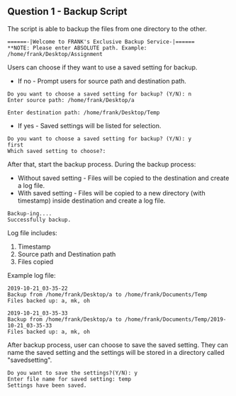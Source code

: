 ## Question 1 - Backup Script
The script is able to backup the files from one directory to the other.
```{r}
======-|Welcome to FRANK's Exclusive Backup Service-|======
**NOTE: Please enter ABSOLUTE path. Example: /home/frank/Desktop/Assignment
```
Users can choose if they want to use a saved setting for backup.
* If no - Prompt users for source path and destination path.
```{r}
Do you want to choose a saved setting for backup? (Y/N): n
Enter source path: /home/frank/Desktop/a

Enter destination path: /home/frank/Desktop/Temp
```
* If yes - Saved settings will be listed for selection.
```{r}
Do you want to choose a saved setting for backup? (Y/N): y
first
Which saved setting to choose?:
```
After that, start the backup process. During the backup process:
* Without saved setting - Files will be copied to the destination and create a log file.
* With saved setting - Files will be copied to a new directory (with timestamp) inside destination and create a log file.
```{r}
Backup-ing....
Successfully backup.
```
Log file includes:
1. Timestamp
2. Source path and Destination path
3. Files copied

Example log file:
```{r}
2019-10-21_03-35-22
Backup from /home/frank/Desktop/a to /home/frank/Documents/Temp
Files backed up: a, mk, oh

2019-10-21_03-35-33
Backup from /home/frank/Desktop/a to /home/frank/Documents/Temp/2019-10-21_03-35-33
Files backed up: a, mk, oh
```

After backup process, user can choose to save the saved setting. They can name the saved setting and the settings will be stored in a directory called "savedsetting".
```{r}
Do you want to save the settings?(Y/N): y
Enter file name for saved setting: temp
Settings have been saved.
```

